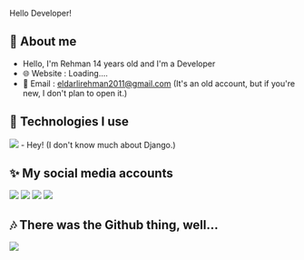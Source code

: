 Hello Developer!
## 🤙 About me 
 - Hello, I'm Rehman 14 years old and I'm a Developer
 - 🌐 Website : Loading....
 - 📧 Email : eldarlirehman2011@gmail.com (It's an old account, but if you're new, I don't plan to open it.)

 ## 🍷 Technologies I use
 <img src="https://skillicons.dev/icons?i=js,html,css,bootstrap,tailwind,nodejs,express,svelte,mongodb,react,nextjs,nuxtjs,vue,figma,ps,python,django,vscode,atom,ts,deno&theme=dark" />
</div>
 -  Hey! (I don't know much about Django.)
 
## ✨ My social media accounts
<div>
  <a href="https://www.linkedin.com/in/planet-development-b136b2257/"><img src="https://skillicons.dev/icons?i=linkedin&theme=dark" /></a>
 <a href="https://instagram.com/rehman_eldarli"><img src="https://skillicons.dev/icons?i=instagram&theme=dark" /></a>
    <a href="https://discord.com/users/885784425114243072"><img src="https://skillicons.dev/icons?i=discord&theme=dark" /></a>
      <a href="https://github.com/Rhm0n"><img src="https://skillicons.dev/icons?i=github&theme=dark" /></a>

</div>

## 🎶 There was the Github thing, well...
<img src="https://github-profile-trophy.vercel.app/?username=Rhm0n&theme=darkhub&no-frame=true&margin-w=15&margin-h=15" />

